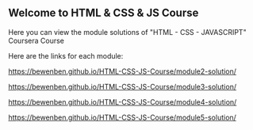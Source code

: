 ## Welcome to HTML & CSS & JS Course

Here you can view the module solutions of "HTML - CSS - JAVASCRIPT" Coursera Course

Here are the links for each module:

https://bewenben.github.io/HTML-CSS-JS-Course/module2-solution/

https://bewenben.github.io/HTML-CSS-JS-Course/module3-solution/

https://bewenben.github.io/HTML-CSS-JS-Course/module4-solution/

https://bewenben.github.io/HTML-CSS-JS-Course/module5-solution/

